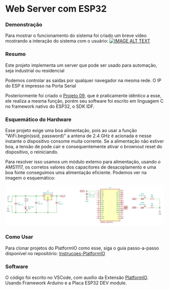 # Web Server com ESP32

### Demonstração

Para mostrar o funcionamento do sistema foi criado um breve vídeo mostrando a interação do sistema com o usuário: 
[![IMAGE ALT TEXT](http://img.youtube.com/vi/8yiR9su6jWE/0.jpg)](http://www.youtube.com/watch?v=8yiR9su6jWE "Web Server para Automação com ESP32 ")


### Resumo

Este projeto implementa um server que pode ser usado para automação, seja industrial ou residencial

Podemos controlar as saídas por qualquer navegador na mesma rede. O IP do ESP é impresso na Porta Serial

Posteriormente foi criado o [Projeto 09](https://github.com/Zebio/ESP32-Projeto09-Http-Server), que é praticamente idêntico a esse, ele realiza a mesma função, porém seu software foi escrito em linguagem C no framework nativo do ESP32, o SDK IDF. 

### Esquemático do Hardware 

Esse projeto exige uma boa alimentação, pois ao usar a função "WiFi.begin(ssid, password)"
a antena de 2.4 GHz é acionada e nesse instante o dispositivo consome muita corrente. Se a alimentação não estiver boa,
a tensão de pode cair e consequentemente ativar o brownout reset do dispositivo, o reiniciando.

Para resolver isso usamos um módulo externo para alimentação, usando o AMS1117, os corretos valores dos capacitores de 
desacoplamento e uma boa fonte conseguimos uma alimentação eficiente. Podemos ver na imagem o esquemático:

![](imagens/hardware.png)

### Como Usar

Para clonar projetos do PlatformIO como esse, siga o guia passo-a-passo disponível no repositório: [Instrucoes-PlatformIO](https://github.com/Zebio/Instrucoes-PlatformIO)

### Software

O código foi escrito no VSCode, com auxílio da Extensão [PlatformIO](https://docs.platformio.org/en/latest/integration/ide/vscode.html). 
Usando Framework Arduíno e a Placa ESP32 DEV module.


